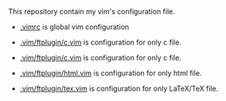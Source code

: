 This repository contain my vim's configuration file.

* [.vimrc](https://github.com/al2helal/dotfiles/blob/master/.vimrc) is global vim configuration

* [.vim/ftplugin/c.vim](https://github.com/al2helal/dotfiles/blob/master/.vim/ftplugin/c.vim) is configuration for only c file.

* [.vim/ftplugin/c.vim](https://github.com/al2helal/dotfiles/blob/master/.vim/ftplugin/c.vim) is configuration for only c file.

* [.vim/ftplugin/html.vim](https://github.com/al2helal/dotfiles/blob/master/.vim/ftplugin/html.vim) is configuration for only html file.

* [.vim/ftplugin/tex.vim](https://github.com/al2helal/dotfiles/blob/master/.vim/ftplugin/tex.vim) is configuration for only LaTeX/TeX file.
